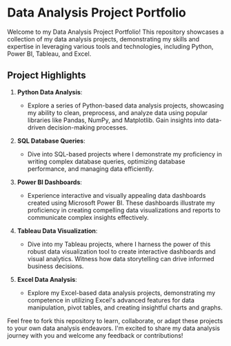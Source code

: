 # Data Analysis Project Portfolio

Welcome to my Data Analysis Project Portfolio! This repository showcases a collection of my data analysis projects, demonstrating my skills and expertise in leveraging various tools and technologies, including Python, Power BI, Tableau, and Excel.

## Project Highlights

1. **Python Data Analysis**:
   - Explore a series of Python-based data analysis projects, showcasing my ability to clean, preprocess, and analyze data using popular libraries like Pandas, NumPy, and Matplotlib. Gain insights into data-driven decision-making processes.
  
2. **SQL Database Queries**:
   - Dive into SQL-based projects where I demonstrate my proficiency in writing complex database queries, optimizing database performance, and managing data efficiently.

3. **Power BI Dashboards**:
   - Experience interactive and visually appealing data dashboards created using Microsoft Power BI. These dashboards illustrate my proficiency in creating compelling data visualizations and reports to communicate complex insights effectively.

4. **Tableau Data Visualization**:
   - Dive into my Tableau projects, where I harness the power of this robust data visualization tool to create interactive dashboards and visual analytics. Witness how data storytelling can drive informed business decisions.

5. **Excel Data Analysis**:
   - Explore my Excel-based data analysis projects, demonstrating my competence in utilizing Excel's advanced features for data manipulation, pivot tables, and creating insightful charts and graphs.



Feel free to fork this repository to learn, collaborate, or adapt these projects to your own data analysis endeavors. I'm excited to share my data analysis journey with you and welcome any feedback or contributions!

